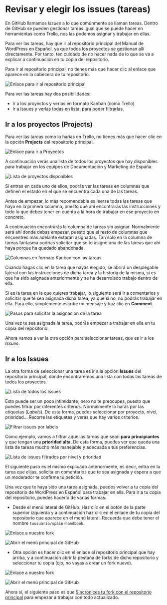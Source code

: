 # Revisar y elegir los issues (tareas)

En GitHub llamamos _Issues_ a lo que comúnmente se llaman tareas. Dentro de GitHub se pueden gestionar tareas igual que se puede hacer en herramientas como Trello, nos las podemos asignar y trabajar en ellas. 

Para ver las tareas, hay que ir al repositorio principal del Manual de WordPress en Español, ya que todos los proyectos se gestionan allí directamente. Por tanto, ten cuidado de no hacer nada de lo que se va a explicar a continuación en tu copia del repositorio.

Para ir al repositorio principal, no tienes más que hacer clic al enlace que aparece en la cabecera de tu repositorio.

![Enlace para ir al repositorio principal](/assets/issues-ir-al-repo-principal.webp)

Para ver las tareas hay dos posibilidades:
- Ir a los proyectos y verlas en formato Kanban (como Trello)
- Ir a Issues y verlas todas en lista, para poder filtrarlas.

## Ir a los proyectos (Projects)

Para ver las tareas como lo harías en Trello, no tienes más que hacer clic en la opción **Projects** del repositorio principal.

![Enlace para ir a Proyectos](/assets/issues-projects.webp)

A continuación verás una lista de todos los proyectos que hay disponibles para trabajar en los equipos de Documentación y Marketing de España. 

![Lista de proyectos disponibles](/assets/issues-elegir-proyecto.webp)

Si entras en cada uno de ellos, podrás ver las tareas en columnas que definen el estado en el que se encuentra cada una de las tareas.

Antes de empezar, lo más recomendable es leerse todas las tareas que haya en la primera columna, puesto que ahí encontrarás las instrucciones y todo lo que debes tener en cuenta a la hora de trabajar en ese proyecto en concreto.

A continuación encontrarás la columna de tareas sin asignar. Normalmente será ahí donde debas empezar, puesto que el resto de columnas que encuentres más adelante estarán asignadas. Tan solo en la columna de tareas fantasma podrías solicitar que se te asigne una de las tareas que ahí haya porque ha quedado abandonada.

![Columnas en formato Kanban con las tareas](/assets/issues-elegir-tarea-kanban.webp)

Cuando hagas clic en la tarea que hayas elegido, se abrirá un desplegable lateral con las instrucciones de dicha tarea y la historia de la misma, si es que ha sido asignada anteriormente y se ha desarrolado trabajo dentro de ella.

Si es la tarea en la que quieres trabajar, lo siguiente será ir a comentarios y solicitar que te sea asignada dicha tarea, ya que si no, no podrás trabajar en ella. Para ello, simplemente escribe un mensaje y haz clic en **Comment**.

![Pasos para solicitar la asignación de la tarea](/assets/issues-pedir-asignar-tarea.webp)

Una vez te sea asignada la tarea, podrás empezar a trabajar en ella en tu copia del repositorio.

Ahora vamos a ver la otra opción para seleccionar tareas, que es ir a los _Issues_.

## Ir a los Issues

La otra forma de seleccionar una tarea es ir a la opción **Issues** del repositorio principal, donde encontraremos una lista con todas las tareas de todos los proyectos.

![Lista de todos los Issues](/assets/issues-ir-a-lista-issues.webp)

Esto puede ser un poco intimidante, pero no te preocupes, puesto que puedes filtrar por diferentes criterios. Normalmente lo harás por las etiquetas (_Labels_). De esta forma, puedes seleccionar por proyecto, nivel, prioridad... Recorre las etiquetas y verás que hay varios criterios.

![Filtrar issues por labels](/assets/issues-filtrar-por-etiquetas.webp)

Como ejemplo, vamos a filtrar aquellas tareas que sean **para principiantes** y que tengan una **prioridad alta**. De esta forma, puedes ver que queda una lista de tareas mucho más manejable y adecuada a tus preferencias.

![Lista de issues filtrados por nivel y prioridad](/assets/issues-tareas-filtradas.webp)

El siguiente paso es el mismo explicado anteriormente, es decir, entra en la tarea que elijas, solicita en comentarios que te sea asignada y espera a que un moderador te confirme tu petición.

Una vez que te haya sido una tarea asignada, puedes volver a tu copia del repositorio de WordPress en Español para trabajar en ella. Para ir a tu copia del repositorio, puedes hacerlo de varias formas:

- Desde el menú lateral de GitHub. Haz clic en el botón de la parte superior izquierda y a continuación haz clic en el enlace de tu copia del repositorio que aparece en el menú lateral. Recuerda que debe tener el nombre `tuusuario/spain-handbook`.

![Enlace a nuestro fork](/assets/issues-volver-repo-principal-1.webp)

![Abrir el menú principal de GitHub](/assets/issues-ir-a-nuestro-fork-1.webp)

- Otra opción es hacer clic en el enlace al repositorio principal que hay arriba, y a continuación abrir la pestaña de forks de dicho repositorio y seleccionar tu copia (ojo, no vayas a crear un fork nuevo).

![Enlace a nuestro fork](/assets/issues-volver-repo-principal-2.webp)

![Abrir el menú principal de GitHub](/assets/issues-ir-a-nuestro-fork-2.webp)

Ahora sí, el siguiente paso es que [Sincronices tu fork con el repositorio principal](https://es.wordpress.org/team/handbook/manuales/github/fetch/) para empezar a trabajar con todo actualizado.